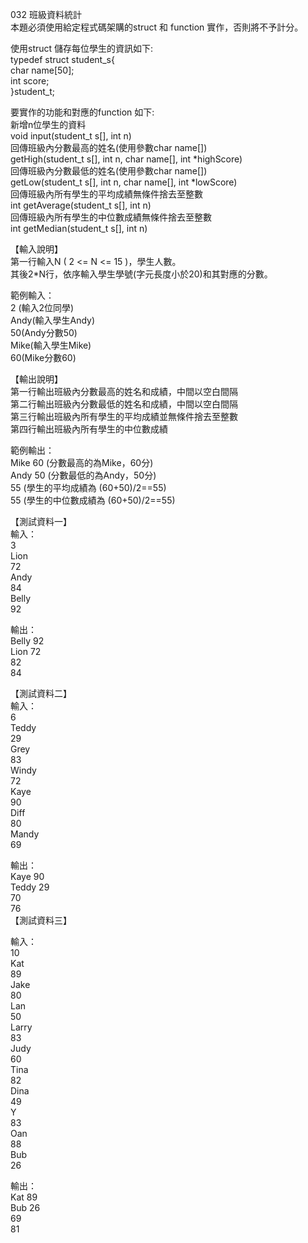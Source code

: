 032 班級資料統計  
本題必須使用給定程式碼架購的struct 和 function 實作，否則將不予計分。  
  
使用struct 儲存每位學生的資訊如下:  
typedef struct student_s{  
char name[50];  
int score;  
}student_t;  
  
  
要實作的功能和對應的function 如下:  
新增n位學生的資料  
void input(student_t s[], int n)  
回傳班級內分數最高的姓名(使用參數char name[])  
getHigh(student_t s[], int n, char name[], int *highScore)  
回傳班級內分數最低的姓名(使用參數char name[])  
getLow(student_t s[], int n, char name[], int *lowScore)  
回傳班級內所有學生的平均成績無條件捨去至整數  
int getAverage(student_t s[], int n)  
回傳班級內所有學生的中位數成績無條件捨去至整數  
int getMedian(student_t s[], int n)  
  
【輸入說明】  
第一行輸入N ( 2 <= N <= 15 )，學生人數。  
其後2*N行，依序輸入學生學號(字元長度小於20)和其對應的分數。  
  
範例輸入：  
2 (輸入2位同學)  
Andy(輸入學生Andy)  
50(Andy分數50)  
Mike(輸入學生Mike)  
60(Mike分數60)  
  
  
【輸出說明】  
第一行輸出班級內分數最高的姓名和成績，中間以空白間隔  
第二行輸出班級內分數最低的姓名和成績，中間以空白間隔  
第三行輸出班級內所有學生的平均成績並無條件捨去至整數  
第四行輸出班級內所有學生的中位數成績  
  
  
範例輸出：  
Mike 60 (分數最高的為Mike，60分)  
Andy 50 (分數最低的為Andy，50分)  
55 (學生的平均成績為 (60+50)/2==55)  
55 (學生的中位數成績為 (60+50)/2==55)  
  
  
【測試資料一】  
輸入：  
3  
Lion  
72  
Andy  
84  
Belly  
92  
  
  
輸出：  
Belly 92  
Lion 72  
82  
84  
  
【測試資料二】  
輸入：  
6  
Teddy  
29  
Grey  
83  
Windy  
72  
Kaye  
90  
Diff  
80  
Mandy  
69  
  
輸出：  
Kaye 90  
Teddy 29  
70  
76  
【測試資料三】  
  
輸入：  
10  
Kat  
89  
Jake  
80  
Lan  
50  
Larry  
83  
Judy  
60  
Tina  
82  
Dina  
49  
Y  
83  
Oan  
88  
Bub  
26  
  
輸出：  
Kat 89  
Bub 26  
69  
81  
